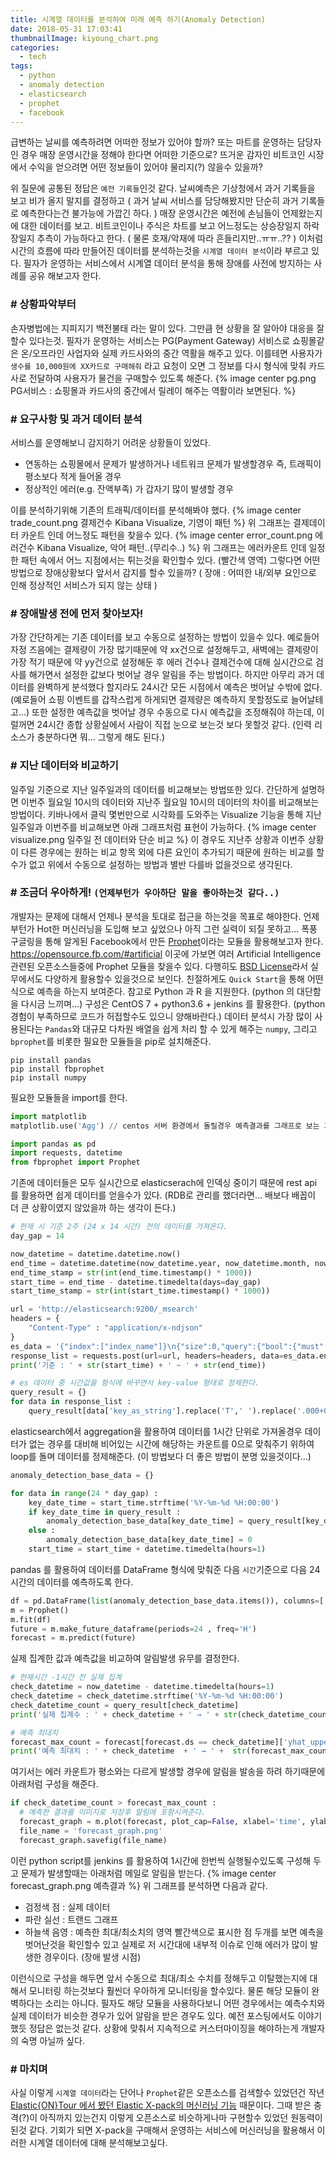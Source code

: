 ```yaml
---
title: 시계열 데이터를 분석하여 미래 예측 하기(Anomaly Detection)
date: 2018-05-31 17:03:41
thumbnailImage: kiyoung_chart.png
categories:
  - tech
tags: 
  - python
  - anomaly detection
  - elasticsearch
  - prophet
  - facebook
---
```


급변하는 날씨를 예측하려면 어떠한 정보가 있어야 할까?
또는 마트를 운영하는 담당자인 경우 매장 운영시간을 정해야 한다면 어떠한 기준으로?
뜨거운 감자인 비트코인 시장에서 수익을 얻으려면 어떤 정보들이 있어야 물리지(?) 않을수 있을까?
 <!--more --> 
위 질문에 공통된 정답은 `예전 기록들`인것 같다. 날씨예측은 기상청에서 과거 기록들을 보고 비가 올지 말지를 결정하고 ( 과거 날씨 서비스를 담당해봤지만 단순히 과거 기록들로 예측한다는건 불가능에 가깝긴 하다. ) 매장 운영시간은 예전에 손님들이 언제왔는지에 대한 데이터를 보고. 비트코인이나 주식은 차트를 보고 어느정도는 상승장일지 하락장일지 추측이 가능하다고 한다. ( 물론 호재/악재에 따라 흔들리지만..ㅠㅠ..?? )
이처럼 시간의 흐름에 따라 만들어진 데이터를 분석하는것을 `시계열 데이터 분석`이라 부르고 있다. 필자가 운영하는 서비스에서 시계열 데이터 분석을 통해 장애를 사전에 방지하는 사례를 공유 해보고자 한다.

### # 상황파악부터
손자병법에는 지피지기 백전불태 라는 말이 있다. 그만큼 현 상황을 잘 알아야 대응을 잘할수 있다는것. 필자가 운영하는 서비스는 PG(Payment Gateway) 서비스로 쇼핑몰같은 온/오프라인 사업자와 실제 카드사와의 중간 역활을 해주고 있다. 이를테면 사용자가 `생수를 10,000원에 XX카드로 구매해줘` 라고 요청이 오면 그 정보를 다시 형식에 맞춰 카드사로 전달하여 사용자가 물건을 구매할수 있도록 해준다.
{% image center pg.png PG서비스 : 쇼핑몰과 카드사의 중간에서 릴레이 해주는 역활이라 보면된다. %}

### # 요구사항 및 과거 데이터 분석
서비스를 운영해보니 감지하기 어려운 상황들이 있었다. 
- 연동하는 쇼핑몰에서 문제가 발생하거나 네트워크 문제가 발생할경우 즉, 트래픽이 평소보다 적게 들어올 경우
- 정상적인 에러(e.g. 잔액부족) 가 갑자기 많이 발생할 경우

이를 분석하기위해 기존의 트래픽/데이터를 분석해봐야 했다.
{% image center trade_count.png 결제건수 Kibana Visualize, 기영이 패턴 %}
위 그래프는 결제데이터 카운트 인데 어느정도 패턴을 찾을수 있다.
{% image center error_count.png 에러건수 Kibana Visualize, 악어 패턴..(무리수..) %}
위 그래프는 에러카운트 인데 일정한 패턴 속에서 어느 지점에서는 튀는것을 확인할수 있다. (빨간색 영역) 그렇다면 어떤 방법으로 장애상황보다 앞서서 감지를 할수 있을까? ( 장애 : 어떠한 내/외부 요인으로 인해 정상적인 서비스가 되지 않는 상태 )

### # 장애발생 전에 먼저 찾아보자!
가장 간단하게는 기존 데이터를 보고 수동으로 설정하는 방법이 있을수 있다. 예로들어 자정 즈음에는 결제량이 가장 많기때문에 약 xx건으로 설정해두고, 새벽에는 결제량이 가장 적기 때문에 약 yy건으로 설정해둔 후 에러 건수나 결제건수에 대해 실시간으로 검사를 해가면서 설정한 값보다 벗어날 경우 알림을 주는 방법이다.
하지만 아무리 과거 데이터를 완벽하게 분석했다 할지라도 24시간 모든 시점에서 예측은 벗어날 수밖에 없다. (예로들어 쇼핑 이벤트를 갑작스럽게 하게되면 결제량은 예측하지 못할정도로 늘어날테고...) 또한 설정한 예측값을 벗어날 경우 수동으로 다시 예측값을 조정해줘야 하는데, 이럴꺼면 24시간 종합 상황실에서 사람이 직접 눈으로 보는것 보다 못할것 같다. (인력 리소스가 충분하다면 뭐... 그렇게 해도 된다.)

### # 지난 데이터와 비교하기
일주일 기준으로 지난 일주일과의 데이터를 비교해보는 방법또한 있다. 간단하게 설명하면 이번주 월요일 10시의 데이터와 지난주 월요일 10시의 데이터의 차이를 비교해보는 방법이다. 키바나에서 클릭 몇번만으로 시각화를 도와주는 Visualize 기능을 통해 지난 일주일과 이번주를 비교해보면 아래 그래프처럼 표현이 가능하다.
{% image center visualize.png 일주일 전 데이터와 단순 비교 %}
이 경우도 지난주 상황과 이번주 상황이 다른 경우에는 원하는 비교 항목 외에 다른 요인이 추가되기 때문에 원하는 비교를 할수가 없고 위에서 수동으로 설정하는 방법과 별반 다를바 없을것으로 생각된다.


### # 조금더 우아하게! `(언제부턴가 우아하단 말을 좋아하는것 같다..)`
개발자는 문제에 대해서 언제나 분석을 토대로 접근을 하는것을 목표로 해야한다. 언제부턴가 Hot한 머신러닝을 도입해 보고 싶었으나 아직 그런 실력이 되질 못하고... 폭풍 구글링을 통해 알게된 Facebook에서 만든 [Prophet](https://facebook.github.io/prophet/)이라는 모듈을 활용해보고자 한다.
https://opensource.fb.com/#artificial 이곳에 가보면 여러 Artificial Intelligence 관련된 오픈소스들중에 Prophet 모듈을 찾을수 있다. 다행히도 [BSD License](https://namu.wiki/w/BSD%20%EB%9D%BC%EC%9D%B4%EC%84%A0%EC%8A%A4)라서 실무에서도 다양하게 활용할수 있을것으로 보인다. 친절하게도 `Quick Start`을 통해 어떤식으로 예측을 하는지 보여준다. 참고로 Python 과 R 을 지원한다. (python 의 대단함을 다시금 느끼며...)
구성은 CentOS 7 + python3.6 + jenkins 를 활용한다. (python 경험이 부족하므로 코드가 허접할수도 있으니 양해바란다.)
데이터 분석시 가장 많이 사용된다는 `Pandas`와 대규모 다차원 배열을 쉽게 처리 할 수 있게 해주는 `numpy`, 그리고 `bprophet`를 비롯한 필요한 모듈들을 pip로 설치해준다.
```shell
pip install pandas
pip install fbprophet
pip install numpy
```
필요한 모듈들을 import를 한다.
```python
import matplotlib
matplotlib.use('Agg') // centos 서버 환경에서 돌릴경우 예측결과를 그래프로 보는 과정에서 오류가 발생한다. 이를 방직하기 위해 해당 코드를 적어준다.

import pandas as pd
import requests, datetime
from fbprophet import Prophet
```
기존에 데이터들은 모두 실시간으로 elasticserach에 인덱싱 중이기 때문에 rest api 를 활용하면 쉽게 데이터를 얻을수가 있다. (RDB로 관리를 했더라면... 배보다 배꼽이 더 큰 상황이였지 않았을까 하는 생각이 든다.)
```python
# 현재 시 기준 2주 (24 x 14 시간) 전의 데이터를 가져온다.
day_gap = 14

now_datetime = datetime.datetime.now()
end_time = datetime.datetime(now_datetime.year, now_datetime.month, now_datetime.day, now_datetime.hour, 0,0)
end_time_stamp = str(int(end_time.timestamp() * 1000))
start_time = end_time - datetime.timedelta(days=day_gap)
start_time_stamp = str(int(start_time.timestamp() * 1000))

url = 'http://elasticsearch:9200/_msearch'
headers = {
    "Content-Type" : "application/x-ndjson"
}
es_data = '{"index":["index_name"]}\n{"size":0,"query":{"bool":{"must":[{"range":{"log_time":{"gte":' + start_time_stamp + ',"lte":' + end_time_stamp + '}}}]}},"aggs":{"2":{"date_histogram":{"field":"log_time","interval":"1h", "time_zone":"Asia/Tokyo"}}}}\n'
response_list = requests.post(url=url, headers=headers, data=es_data.encode('utf-8')).json()['responses'][0]['aggregations']['2']['buckets']
print('기준 : ' + str(start_time) + ' ~ ' + str(end_time))

# es 데이터 중 시간값을 형식에 바꾸면서 key-value 형태로 정제한다.
query_result = {}
for data in response_list :
    query_result[data['key_as_string'].replace('T',' ').replace('.000+09:00', '')] = data['doc_count']
```

elasticsearch에서 aggregation을 활용하여 데이터를 1시간 단위로 가져올경우 데이터가 없는 경우를 대비해 비어있는 시간에 해당하는 카운트를 0으로 맞춰주기 위하여 loop를 돌며 데이터를 정제해준다. (이 방법보다 더 좋은 방법이 분명 있을것이다...)

```python
anomaly_detection_base_data = {}

for data in range(24 * day_gap) :
    key_date_time = start_time.strftime('%Y-%m-%d %H:00:00')
    if key_date_time in query_result :
        anomaly_detection_base_data[key_date_time] = query_result[key_date_time]
    else :
        anomaly_detection_base_data[key_date_time] = 0
    start_time = start_time + datetime.timedelta(hours=1)
```
pandas 를 활용하여 데이터를 DataFrame 형식에 맞춰준 다음 `시간`기준으로 다음 24시간의 데이터를 예측하도록 한다.
```python
df = pd.DataFrame(list(anomaly_detection_base_data.items()), columns=['ds', 'y'])
m = Prophet()
m.fit(df)
future = m.make_future_dataframe(periods=24 , freq='H')
forecast = m.predict(future)
```
실제 집계한 값과 예측값을 비교하여 알림발생 유무를 결정한다.
```python
# 현재시간 -1시간 전 실제 집계
check_datetime = now_datetime - datetime.timedelta(hours=1)
check_datetime = check_datetime.strftime('%Y-%m-%d %H:00:00')
check_datetime_count = query_result[check_datetime]
print('실제 집계수 : ' + check_datetime + ' → ' + str(check_datetime_count))

# 예측 최대치
forecast_max_count = forecast[forecast.ds == check_datetime]['yhat_upper'].values[0]
print('예측 최대치 : ' + check_datetime  + ' → ' +  str(forecast_max_count)) 
```
여기서는 에러 카운트가 평소와는 다르게 발생할 경우에 알림을 발송을 하려 하기때문에 아래처럼 구성을 해준다.
```python
if check_datetime_count > forecast_max_count :
  # 예측한 결과를 이미지로 저장후 알림에 포함시켜준다.
  forecast_graph = m.plot(forecast, plot_cap=False, xlabel='time', ylabel='count');
  file_name = 'forecast_graph.png'
  forecast_graph.savefig(file_name)
```
이런 python script를 jenkins 를 활용하여 1시간에 한번씩 실행될수있도록 구성해 두고 문제가 발생할때는 아래처럼 메일로 알림을 받는다.
{% image center forecast_graph.png 예측결과 %}
위 그래프를 분석하면 다음과 같다.
 - 검정색 점 : 실제 데이터
 - 파란 실선 : 트랜드 그래프
 - 하늘색 음영 : 예측한 최대/최소치의 영역
 빨간색으로 표시한 점 두개를 보면 예측을 벗어난것을 확인할수 있고 실제로 저 시간대에 내부적 이슈로 인해 에러가 많이 발생한 경우이다. (장애 발생 시점)

이런식으로 구성을 해두면 앞서 수동으로 최대/최소 수치를 정해두고 이탈했는지에 대해서 모니터링 하는것보다 훨씬더 우아하게 모니터링을 할수있다. 
물론 해당 모듈이 완벽하다는 소리는 아니다. 필자도 해당 모듈을 사용하다보니 어떤 경우에서는 예측수치와 실제 데이터가 비슷한 경우가 있어 알람을 받은 경우도 있다. 예전 포스팅에서도 이야기 했듯 정답은 없는것 같다. 상황에 맞춰서 지속적으로 커스터마이징을 해야하는게 개발자의 숙명 아닐까 싶다.


### # 마치며
사실 이렇게 `시계열 데이터`라는 단어나 `Prophet`같은 오픈소스를 검색할수 있었던건 작년 [Elastic{ON}Tour 에서 봤던 Elastic X-pack의 머신러닝 기능](https://taetaetae.github.io/2017/12/14/elastic-on-tour/) 때문이다. 그때 받은 충격(?)이 아직까지 있는건지 이렇게 오픈소스로 비슷하게나마 구현할수 있었던 원동력이 된것 같다. 기회가 되면 X-pack을 구매해서 운영하는 서비스에 머신러닝을 활용해서 이러한 시계열 데이터에 대해 분석해보고싶다.